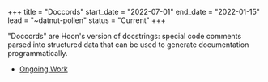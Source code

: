 +++
title = "Doccords"
start_date = "2022-07-01"
end_date = "2022-01-15"
lead = "~datnut-pollen"
status = "Current"
+++

"Doccords" are Hoon's version of docstrings: special code comments parsed into structured data that can be used to generate documentation programmatically.  

- [Ongoing Work](https://github.com/urbit/urbit/pull/5873)
